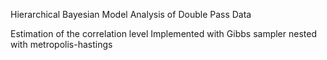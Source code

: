 Hierarchical Bayesian Model Analysis of Double Pass Data 

Estimation of the correlation level 
Implemented with Gibbs sampler nested with metropolis-hastings 

